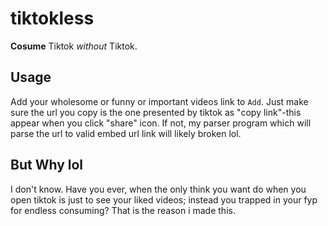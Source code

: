 # tiktokless  
**Cosume** Tiktok *without* Tiktok.  

## Usage  
Add your wholesome or funny or important videos link to `Add`. Just make sure the url you copy is the one presented by tiktok as "copy link"-this appear when you click "share" icon.
If not, my parser program which will parse the url to valid embed url link will likely broken lol.  

## But Why lol  
I don't know. Have you ever, when the only think you want do when you open tiktok is just to see your liked videos; instead you trapped in your fyp for endless consuming? That is the reason i made this.
